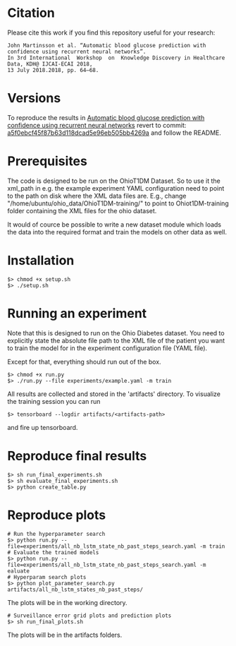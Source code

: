 # Citation

Please cite this work if you find this repository useful for your research:

    John Martinsson et al. “Automatic blood glucose prediction with confidence using recurrent neural networks”. 
    In 3rd International  Workshop  on  Knowledge Discovery in Healthcare Data, KDH@ IJCAI-ECAI 2018, 
    13 July 2018.2018, pp. 64–68.

# Versions

To reproduce the results in [Automatic blood glucose prediction with confidence
using recurrent neural networks](http://ceur-ws.org/Vol-2148/paper10.pdf) revert to commit: [a5f0ebcf45f87b63d118dcad5e96eb505bb4269a](https://github.com/johnmartinsson/blood-glucose-prediction/commit/a5f0ebcf45f87b63d118dcad5e96eb505bb4269a) and follow the README.

# Prerequisites
The code is designed to be run on the OhioT1DM Dataset. So to use it the xml_path in e.g. the example experiment YAML configuration need to point to the path on disk where the XML data files are. E.g., change "/home/ubuntu/ohio_data/OhioT1DM-training/" to point to Ohiot1DM-training folder containing the XML files for the ohio dataset.

It would of cource be possible to write a new dataset module which loads the data into the required format and train the models on other data as well.

# Installation
    $> chmod +x setup.sh
    $> ./setup.sh

# Running an experiment
Note that this is designed to run on the Ohio Diabetes dataset. You need to
explicitly state the absolute file path to the XML file of the patient you want
to train the model for in the experiment configuration file (YAML file).

Except for that, everything should run out of the box.

    $> chmod +x run.py
    $> ./run.py --file experiments/example.yaml -m train

All results are collected and stored in the 'artifacts' directory. To visualize the training session you can run

    $> tensorboard --logdir artifacts/<artifacts-path>

and fire up tensorboard.

# Reproduce final results

    $> sh run_final_experiments.sh
    $> sh evaluate_final_experiments.sh
    $> python create_table.py

# Reproduce plots

    # Run the hyperparameter search
    $> python run.py --file=experiments/all_nb_lstm_state_nb_past_steps_search.yaml -m train
    # Evaluate the trained models
    $> python run.py --file=experiments/all_nb_lstm_state_nb_past_steps_search.yaml -m ealuate
    # Hyperparam search plots
    $> python plot_parameter_search.py artifacts/all_nb_lstm_states_nb_past_steps/

The plots will be in the working directory.
    
    # Surveillance error grid plots and prediction plots
    $> sh run_final_plots.sh
    
The plots will be in the artifacts folders.

